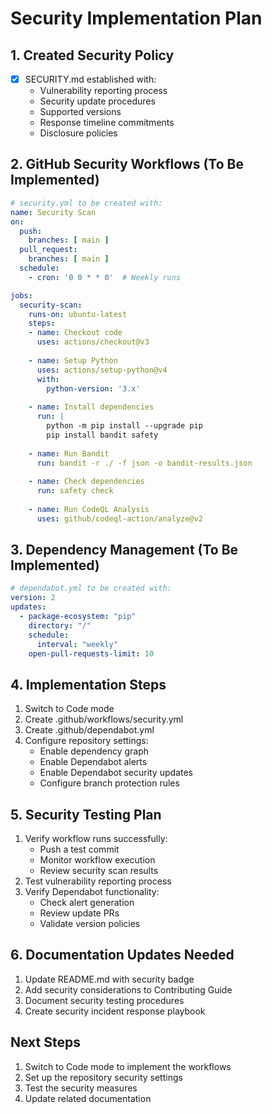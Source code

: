 # Security Implementation Plan

## 1. Created Security Policy
- [x] SECURITY.md established with:
  - Vulnerability reporting process
  - Security update procedures
  - Supported versions
  - Response timeline commitments
  - Disclosure policies

## 2. GitHub Security Workflows (To Be Implemented)
```yaml
# security.yml to be created with:
name: Security Scan
on:
  push:
    branches: [ main ]
  pull_request:
    branches: [ main ]
  schedule:
    - cron: '0 0 * * 0'  # Weekly runs

jobs:
  security-scan:
    runs-on: ubuntu-latest
    steps:
    - name: Checkout code
      uses: actions/checkout@v3
    
    - name: Setup Python
      uses: actions/setup-python@v4
      with:
        python-version: '3.x'
    
    - name: Install dependencies
      run: |
        python -m pip install --upgrade pip
        pip install bandit safety
    
    - name: Run Bandit
      run: bandit -r ./ -f json -o bandit-results.json
    
    - name: Check dependencies
      run: safety check
    
    - name: Run CodeQL Analysis
      uses: github/codeql-action/analyze@v2
```

## 3. Dependency Management (To Be Implemented)
```yaml
# dependabot.yml to be created with:
version: 2
updates:
  - package-ecosystem: "pip"
    directory: "/"
    schedule:
      interval: "weekly"
    open-pull-requests-limit: 10
```

## 4. Implementation Steps
1. Switch to Code mode
2. Create .github/workflows/security.yml
3. Create .github/dependabot.yml
4. Configure repository settings:
   - Enable dependency graph
   - Enable Dependabot alerts
   - Enable Dependabot security updates
   - Configure branch protection rules

## 5. Security Testing Plan
1. Verify workflow runs successfully:
   - Push a test commit
   - Monitor workflow execution
   - Review security scan results
2. Test vulnerability reporting process
3. Verify Dependabot functionality:
   - Check alert generation
   - Review update PRs
   - Validate version policies

## 6. Documentation Updates Needed
1. Update README.md with security badge
2. Add security considerations to Contributing Guide
3. Document security testing procedures
4. Create security incident response playbook

## Next Steps
1. Switch to Code mode to implement the workflows
2. Set up the repository security settings
3. Test the security measures
4. Update related documentation